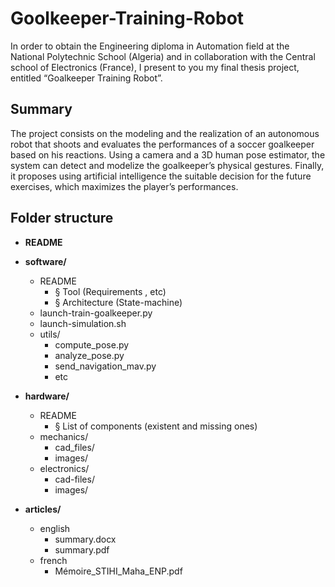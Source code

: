 # Goolkeeper-Training-Robot
In order to obtain the Engineering diploma in Automation field at the National Polytechnic School (Algeria) and in collaboration with the Central school of Electronics (France), I present to you my final thesis project, entitled “Goalkeeper Training Robot”.

## Summary
The project consists on the modeling and the realization of an autonomous robot that shoots
and evaluates the performances of a soccer goalkeeper based on his reactions.
Using a camera and a 3D human pose estimator, the system can detect and modelize the
goalkeeper’s physical gestures.
Finally, it proposes using artificial intelligence the suitable decision for the future exercises,
which maximizes the player’s performances.

## Folder structure
+ **README** 
  
+ **software/**
     - README
          - § Tool (Requirements , etc)
          - § Architecture (State-machine)
     - launch-train-goalkeeper.py 
     - launch-simulation.sh  
     - utils/ 
          - compute_pose.py
          - analyze_pose.py
          - send_navigation_mav.py
          - etc
+ **hardware/**
     - README
          - § List of components (existent and missing ones) 
     - mechanics/ 
          - cad_files/
          - images/
     - electronics/
          - cad-files/
          - images/
+ **articles/**
     - english
          - summary.docx 
          - summary.pdf
     - french
          - Mémoire_STIHI_Maha_ENP.pdf
